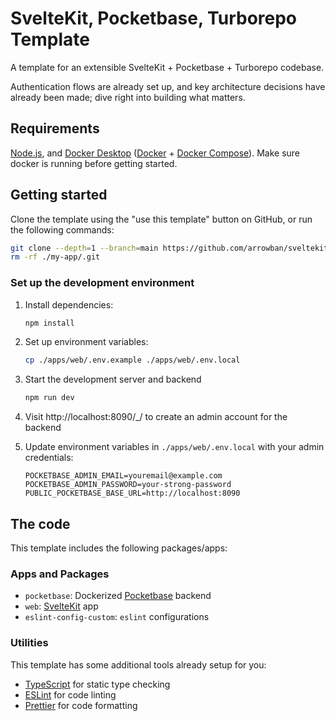 # SvelteKit, Pocketbase, Turborepo Template

A template for an extensible SvelteKit + Pocketbase + Turborepo codebase.

Authentication flows are already set up, and key architecture decisions have already been made; dive right into building what matters.

## Requirements

[Node.js](https://nodejs.org), and [Docker Desktop](https://www.docker.com/products/docker-desktop) ([Docker](https://www.docker.com) + [Docker Compose](https://docs.docker.com/compose)). Make sure docker is running before getting started.

## Getting started

Clone the template using the "use this template" button on GitHub, or run the following commands:

```sh
git clone --depth=1 --branch=main https://github.com/arrowban/sveltekit-pocketbase-turborepo-template.git my-app
rm -rf ./my-app/.git
```

### Set up the development environment

1.  Install dependencies:

    ```sh
    npm install
    ```

2.  Set up environment variables:

    ```sh
    cp ./apps/web/.env.example ./apps/web/.env.local
    ```

3.  Start the development server and backend

    ```sh
    npm run dev
    ```

4.  Visit http://localhost:8090/\_/ to create an admin account for the backend
5.  Update environment variables in `./apps/web/.env.local` with your admin credentials:

    ```
    POCKETBASE_ADMIN_EMAIL=youremail@example.com
    POCKETBASE_ADMIN_PASSWORD=your-strong-password
    PUBLIC_POCKETBASE_BASE_URL=http://localhost:8090
    ```

## The code

This template includes the following packages/apps:

### Apps and Packages

- `pocketbase`: Dockerized [Pocketbase](https://pocketbase.io) backend
- `web`: [SvelteKit](https://kit.svelte.dev) app
- `eslint-config-custom`: `eslint` configurations

### Utilities

This template has some additional tools already setup for you:

- [TypeScript](https://www.typescriptlang.org) for static type checking
- [ESLint](https://eslint.org) for code linting
- [Prettier](https://prettier.io) for code formatting
